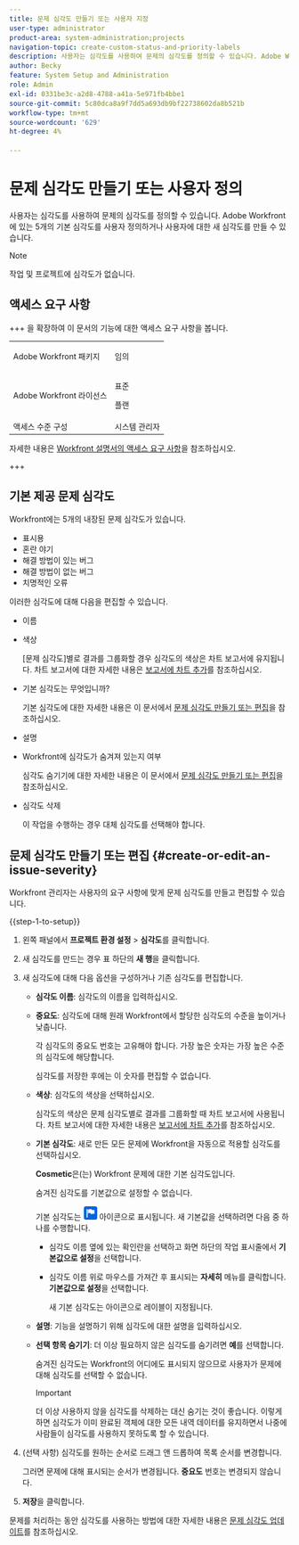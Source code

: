 ```yaml
---
title: 문제 심각도 만들기 또는 사용자 지정
user-type: administrator
product-area: system-administration;projects
navigation-topic: create-custom-status-and-priority-labels
description: 사용자는 심각도를 사용하여 문제의 심각도를 정의할 수 있습니다. Adobe Workfront에 있는 5개의 기본 심각도를 사용자 정의하거나 사용자에 대한 새 심각도를 만들 수 있습니다.
author: Becky
feature: System Setup and Administration
role: Admin
exl-id: 0331be3c-a2d8-4788-a41a-5e971fb4bbe1
source-git-commit: 5c80dca8a9f7dd5a693db9bf22738602da8b521b
workflow-type: tm+mt
source-wordcount: '629'
ht-degree: 4%

---
```


# 문제 심각도 만들기 또는 사용자 정의

<!--
DON'T DELETE, DRAFT OR HIDE THIS ARTICLE. IT IS LINKED TO THE PRODUCT, THROUGH THE CONTEXT SENSITIVE HELP LINKS.

Linked to Understanding Issue Severity.
-->

사용자는 심각도를 사용하여 문제의 심각도를 정의할 수 있습니다. Adobe Workfront에 있는 5개의 기본 심각도를 사용자 정의하거나 사용자에 대한 새 심각도를 만들 수 있습니다.

>[!NOTE]
>
>작업 및 프로젝트에 심각도가 없습니다.

## 액세스 요구 사항

+++ 을 확장하여 이 문서의 기능에 대한 액세스 요구 사항을 봅니다.

<table style="table-layout:auto"> 
 <col> 
 <col> 
 <tbody> 
  <tr> 
   <td>Adobe Workfront 패키지</td> 
   <td><p>임의</p></td> 
  </tr> 
  <tr> 
   <td>Adobe Workfront 라이선스</td> 
   <td><p>표준</p>
       <p>플랜</p></td>
  </tr> 
  <tr> 
   <td>액세스 수준 구성</td> 
   <td>시스템 관리자</td> 
  </tr> 
 </tbody> 
</table>

자세한 내용은 [Workfront 설명서의 액세스 요구 사항](/help/quicksilver/administration-and-setup/add-users/access-levels-and-object-permissions/access-level-requirements-in-documentation.md)을 참조하십시오.

+++ 

## 기본 제공 문제 심각도

Workfront에는 5개의 내장된 문제 심각도가 있습니다.

* 표시용
* 혼란 야기
* 해결 방법이 있는 버그
* 해결 방법이 없는 버그
* 치명적인 오류

이러한 심각도에 대해 다음을 편집할 수 있습니다.

* 이름
* 색상

  [문제 심각도]별로 결과를 그룹화할 경우 심각도의 색상은 차트 보고서에 유지됩니다. 차트 보고서에 대한 자세한 내용은 [보고서에 차트 추가](../../../reports-and-dashboards/reports/creating-and-managing-reports/add-chart-report.md)를 참조하십시오.

* 기본 심각도는 무엇입니까?

  기본 심각도에 대한 자세한 내용은 이 문서에서 [문제 심각도 만들기 또는 편집](#create-or-edit-an-issue-severity)을 참조하십시오.

* 설명
* Workfront에 심각도가 숨겨져 있는지 여부

  심각도 숨기기에 대한 자세한 내용은 이 문서에서 [문제 심각도 만들기 또는 편집](#create-or-edit-an-issue-severity)을 참조하십시오.

* 심각도 삭제

  이 작업을 수행하는 경우 대체 심각도를 선택해야 합니다.

## 문제 심각도 만들기 또는 편집 {#create-or-edit-an-issue-severity}

Workfront 관리자는 사용자의 요구 사항에 맞게 문제 심각도를 만들고 편집할 수 있습니다.

{{step-1-to-setup}}

1. 왼쪽 패널에서 **프로젝트 환경 설정** > **심각도**&#x200B;를 클릭합니다.

1. 새 심각도를 만드는 경우 표 하단의 **새 행**&#x200B;을 클릭합니다.
1. 새 심각도에 대해 다음 옵션을 구성하거나 기존 심각도를 편집합니다.

   * **심각도 이름**: 심각도의 이름을 입력하십시오.
   * **중요도**: 심각도에 대해 원래 Workfront에서 할당한 심각도의 수준을 높이거나 낮춥니다.

     각 심각도의 중요도 번호는 고유해야 합니다. 가장 높은 숫자는 가장 높은 수준의 심각도에 해당합니다.

     심각도를 저장한 후에는 이 숫자를 편집할 수 없습니다.

   * **색상**: 심각도의 색상을 선택하십시오.

     심각도의 색상은 문제 심각도별로 결과를 그룹화할 때 차트 보고서에 사용됩니다. 차트 보고서에 대한 자세한 내용은 [보고서에 차트 추가](/help/quicksilver/reports-and-dashboards/reports/creating-and-managing-reports/add-chart-report.md)를 참조하십시오.

   * **기본 심각도**: 새로 만든 모든 문제에 Workfront을 자동으로 적용할 심각도를 선택하십시오.

     **Cosmetic**&#x200B;은(는) Workfront 문제에 대한 기본 심각도입니다.

     숨겨진 심각도를 기본값으로 설정할 수 없습니다.

     기본 심각도는 ![기본 심각도 아이콘](assets/default-icon.png) 아이콘으로 표시됩니다. 새 기본값을 선택하려면 다음 중 하나를 수행합니다.

      * 심각도 이름 옆에 있는 확인란을 선택하고 화면 하단의 작업 표시줄에서 **기본값으로 설정**&#x200B;을 선택합니다.
      * 심각도 이름 위로 마우스를 가져간 후 표시되는 **자세히** 메뉴를 클릭합니다. **기본값으로 설정**&#x200B;을 선택합니다.

        새 기본 심각도는 아이콘으로 레이블이 지정됩니다.

   * **설명**: 기능을 설명하기 위해 심각도에 대한 설명을 입력하십시오.
   * **선택 항목 숨기기**: 더 이상 필요하지 않은 심각도를 숨기려면 **예**&#x200B;를 선택합니다.

     숨겨진 심각도는 Workfront의 어디에도 표시되지 않으므로 사용자가 문제에 대해 심각도를 선택할 수 없습니다.

     >[!IMPORTANT]
     >
     >더 이상 사용하지 않을 심각도를 삭제하는 대신 숨기는 것이 좋습니다. 이렇게 하면 심각도가 이미 완료된 객체에 대한 모든 내역 데이터를 유지하면서 나중에 사람들이 심각도를 사용하지 못하도록 할 수 있습니다.

1. (선택 사항) 심각도를 원하는 순서로 드래그 앤 드롭하여 목록 순서를 변경합니다.

   그러면 문제에 대해 표시되는 순서가 변경됩니다. **중요도** 번호는 변경되지 않습니다.

1. **저장**&#x200B;을 클릭합니다.

문제를 처리하는 동안 심각도를 사용하는 방법에 대한 자세한 내용은 [문제 심각도 업데이트](../../../manage-work/issues/issue-information/update-issue-severity.md)를 참조하십시오.

